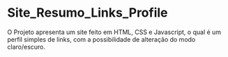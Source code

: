 # Site_Resumo_Links_Profile

O Projeto apresenta um site feito em HTML, CSS e Javascript, o qual é um perfil simples de links, com a possibilidade de alteração do modo claro/escuro.
